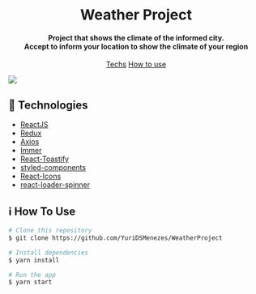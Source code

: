 <h1 align="center">Weather Project </h1>


<h4 align="center">Project that shows the climate of the informed city.
  <br />
  Accept to inform your location to show the climate of your region
</h4>

<p align="center">
  <a href="#rocket-technologies">Techs</a>
   <a href="#information_source-how-to-use">How to use</a>
</p>
  
  
<img src="https://user-images.githubusercontent.com/49171033/72296960-9fc8e380-3639-11ea-86d7-47a6a5442862.png" />

## :rocket: Technologies
-  [ReactJS](https://reactjs.org/)
-  [Redux](https://redux.js.org/)
-  [Axios](https://github.com/axios/axios)
-  [Immer](https://github.com/immerjs/immer)
-  [React-Toastify](https://fkhadra.github.io/react-toastify/)
-  [styled-components](https://www.styled-components.com/)
-  [React-Icons](https://react-icons.netlify.com/)
-  [react-loader-spinner](https://github.com/mhnpd/react-loader-spinner)


## :information_source: How To Use

```bash
# Clone this repository
$ git clone https://github.com/YuriDSMenezes/WeatherProject

# Install dependencies
$ yarn install

# Run the app
$ yarn start
```
